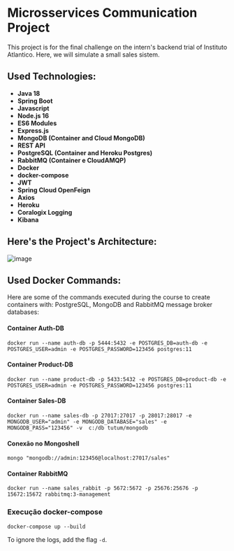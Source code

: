 # Microsservices Communication Project

This project is for the final challenge on the intern's backend trial of Instituto Atlantico.
Here, we will simulate a small sales sistem.

## Used Technologies:

* **Java 18**
* **Spring Boot**
* **Javascript**
* **Node.js 16**
* **ES6 Modules**
* **Express.js**
* **MongoDB (Container and Cloud MongoDB)**
* **REST API**
* **PostgreSQL (Container and Heroku Postgres)**
* **RabbitMQ (Container e CloudAMQP)**
* **Docker**
* **docker-compose**
* **JWT**
* **Spring Cloud OpenFeign**
* **Axios**
* **Heroku**
* **Coralogix Logging**
* **Kibana**

## Here's the Project's Architecture:
![image](https://user-images.githubusercontent.com/68878545/191582963-418b899a-b983-413c-b2ec-e69178f49e68.png)

## Used Docker Commands:

Here are some of the commands executed during the course to create containers with: PostgreSQL, MongoDB and RabbitMQ message broker databases:

#### Container Auth-DB

`docker run --name auth-db -p 5444:5432 -e POSTGRES_DB=auth-db -e POSTGRES_USER=admin -e POSTGRES_PASSWORD=123456 postgres:11`

#### Container Product-DB

`docker run --name product-db -p 5433:5432 -e POSTGRES_DB=product-db -e POSTGRES_USER=admin -e POSTGRES_PASSWORD=123456 postgres:11`

#### Container Sales-DB

`docker run --name sales-db -p 27017:27017 -p 28017:28017 -e MONGODB_USER="admin" -e MONGODB_DATABASE="sales" -e MONGODB_PASS="123456" -v  c:/db tutum/mongodb`

#### Conexão no Mongoshell

`mongo "mongodb://admin:123456@localhost:27017/sales"`

#### Container RabbitMQ

`docker run --name sales_rabbit -p 5672:5672 -p 25676:25676 -p 15672:15672 rabbitmq:3-management`

### Execução docker-compose

`docker-compose up --build`

To ignore the logs, add the flag `-d`.
